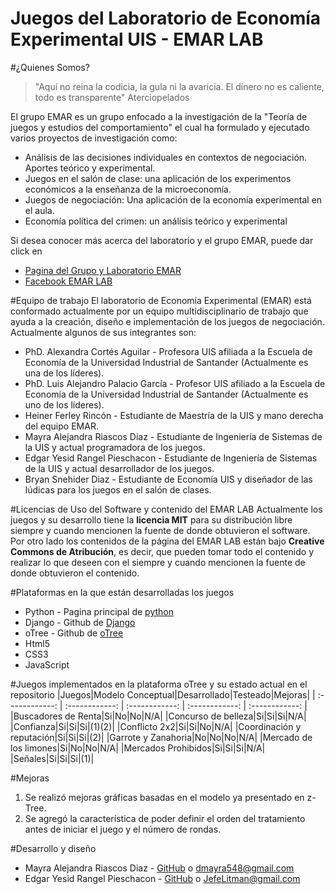 # Juegos del Laboratorio de Economía Experimental UIS - EMAR LAB

#¿Quienes Somos?
>"Aquí no reina la codicia, la gula ni la avaricia. El dinero no es caliente, todo es transparente" Aterciopelados

El grupo EMAR es un grupo enfocado a la investigación de la "Teoría de juegos y estudios del comportamiento" el cual ha formulado y ejecutado varios proyectos de investigación como:
- Análisis de las decisiones individuales en contextos de negociación. Aportes teórico y experimental.
- Juegos en el salón de clase: una aplicación de los experimentos económicos a la enseñanza de la microeconomía.
- Juegos de negociación: Una aplicación de la economía experimental en el aula.
- Economía política del crimen: un análisis teórico y experimental

Si desea conocer más acerca del laboratorio y el grupo EMAR, puede dar click en
- [Pagina del Grupo y Laboratorio EMAR](https://racionalidadltda.wordpress.com "Grupo y Laboratorio EMAR")
- [Facebook EMAR LAB](https://www.facebook.com/EMARLAB/)

#Equipo de trabajo
El laboratorio de Economía Experimental (EMAR) está conformado actualmente por un equipo multidisciplinario de trabajo que ayuda a la creación, diseño e implementación de los juegos de negociación. Actualmente algunos de sus integrantes son:
- PhD. Alexandra Cortés Aguilar - Profesora UIS afiliada a la Escuela de Economía de la Universidad Industrial de Santander (Actualmente es una de los líderes).
- PhD. Luis Alejandro Palacio García - Profesor UIS afiliado a la Escuela de Economía de la Universidad Industrial de Santander (Actualmente es uno de los líderes).
- Heiner Ferley Rincón - Estudiante de Maestría de la UIS y mano derecha del equipo EMAR.
- Mayra Alejandra Riascos Diaz - Estudiante de Ingeniería de Sistemas de la UIS y actual programadora de los juegos.
- Edgar Yesid Rangel Pieschacon - Estudiante de Ingeniería de Sistemas de la UIS y actual desarrollador de los juegos.
- Bryan Snehider Diaz - Estudiante de Economía UIS y diseñador de las lúdicas para los juegos en el salón de clases.


#Licencias de Uso del Software y contenido del EMAR LAB
Actualmente los juegos y su desarrollo tiene la **licencia MIT** para su distribución libre siempre y cuando mencionen la fuente de donde obtuvieron el software.
Por otro lado los contenidos de la página del EMAR LAB están bajo **Creative Commons de Atribución**, es decir, que pueden tomar todo el contenido y realizar lo que deseen con el siempre y cuando mencionen la fuente de donde obtuvieron el contenido.

#Plataformas en la que están desarrolladas los juegos
- Python - Pagina principal de [python](https://www.python.org/)
- Django - Github de [Django](https://github.com/django/django)
- oTree - Github de [oTree](https://github.com/oTree-org/oTree)
- Html5
- CSS3
- JavaScript

#Juegos implementados en la plataforma oTree y su estado actual en el repositorio
|Juegos|Modelo Conceptual|Desarrollado|Testeado|Mejoras|
| :------------: | :------------: | :------------: | :------------: | :------------: |
|Buscadores de Renta|Si|No|No|N/A|
|Concurso de belleza|Si|Si|Si|N/A|
|Confianza|Si|Si|Si|(1)(2)|
|Conflicto 2x2|Si|Si|No|N/A|
|Coordinación y reputación|Si|Si|Si|(2)|
|Garrote y Zanahoria|No|No|No|N/A|
|Mercado de los limones|Si|No|No|N/A|
|Mercados Prohibidos|Si|Si|Si|N/A|
|Señales|Si|Si|Si|(1)|

#Mejoras
1. Se realizó mejoras gráficas basadas en el modelo ya presentado en z-Tree.
2. Se agregó la característica de poder definir el orden del tratamiento antes de iniciar el juego y el número de rondas.

#Desarrollo y diseño
- Mayra Alejandra Riascos Diaz - [GitHub](https://github.com/MyDiaz) o dmayra548@gmail.com
- Edgar Yesid Rangel Pieschacon - [GitHub](https://github.com/JefeLitman) o JefeLitman@gmail.com
